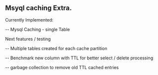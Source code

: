 ## Msyql caching Extra.

Currently Implemented:

-- Mysql Caching - single Table

Next features / testing

-- Multiple tables created for each cache partition

-- Benchmark new column with TTL for better select / delete processing

-- garbage collection to remove old TTL cached entries